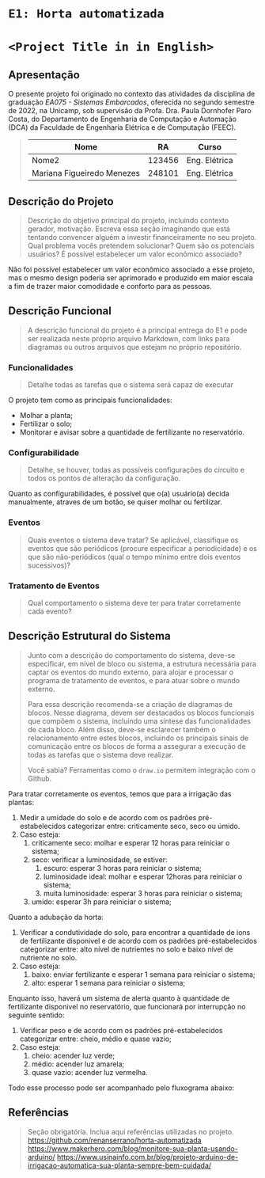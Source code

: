 # `E1: Horta automatizada`
# `<Project Title in in English>`

## Apresentação

O presente projeto foi originado no contexto das atividades da disciplina de graduação *EA075 - Sistemas Embarcados*, 
oferecida no segundo semestre de 2022, na Unicamp, sob supervisão da Profa. Dra. Paula Dornhofer Paro Costa, do Departamento de Engenharia de Computação e Automação (DCA) da Faculdade de Engenharia Elétrica e de Computação (FEEC).

> |Nome  | RA | Curso|
> |--|--|--|
> | Nome2 | 123456  | Eng. Elétrica|
> | Mariana Figueiredo Menezes | 248101 | Eng. Elétrica|


## Descrição do Projeto
> Descrição do objetivo principal do projeto, incluindo contexto gerador, motivação.
> Escreva essa seção imaginando que está tentando convencer alguém a investir financeiramente no seu projeto.
> Qual problema vocês pretendem solucionar?
> Quem são os potenciais usuários?
> É possível estabelecer um valor econômico associado? 

Não foi possível estabelecer um valor econômico associado a esse projeto, mas o mesmo design poderia ser aprimorado e produzido em maior escala a fim de trazer maior comodidade e conforto para as pessoas.


## Descrição Funcional
> A descrição funcional do projeto é a principal entrega do E1 e pode ser realizada neste próprio arquivo Markdown,
> com links para diagramas ou outros arquivos que estejam no próprio repositório.

### Funcionalidades
> Detalhe todas as tarefas que o sistema será capaz de executar

O projeto tem como as principais funcionalidades:
- Molhar a planta;
- Fertilizar o solo;
- Monitorar e avisar sobre a  quantidade de fertilizante no reservatório.


### Configurabilidade
> Detalhe, se houver, todas as possíveis configurações do circuito e todos os pontos de alteração da configuração.


Quanto as configurabilidades, é possivel que o(a) usuário(a) decida manualmente, atraves de um botão, se quiser molhar ou fertilizar.


### Eventos
> Quais eventos o sistema deve tratar?
> Se aplicável, classifique os eventos que são periódicos (procure especificar a periodicidade) e os que são não-periódicos
> (qual o tempo mínimo entre dois eventos sucessivos)?

### Tratamento de Eventos
> Qual comportamento o sistema deve ter para tratar corretamente cada evento?


## Descrição Estrutural do Sistema
> Junto com a descrição do comportamento do sistema, deve-se especificar, em nível de bloco ou sistema, a estrutura necessária 
> para captar os eventos do mundo externo, para alojar e processar o programa de tratamento de eventos, e para atuar sobre o mundo externo.
>
> Para essa descrição recomenda-se a criação de diagramas de blocos.
> Nesse diagrama, devem ser destacados os blocos funcionais que compõem o sistema, incluindo uma síntese das funcionalidades de cada bloco.
> Além disso, deve-se esclarecer também o relacionamento entre estes blocos, incluindo os principais sinais de comunicação entre
> os blocos de forma a assegurar a execução de todas as tarefas que o sistema deve realizar.
> 
> Você sabia? Ferramentas como o `draw.io` permitem integração com o Github.
> 


Para tratar corretamente os eventos, temos que para a irrigação das plantas:
1) Medir a umidade do solo e de acordo com os padrões pré-estabelecidos categorizar entre: criticamente seco, seco ou úmido. 
2) Caso esteja:
    1) criticamente seco: molhar e esperar 12 horas para reiniciar o sistema;
    2) seco: verificar a luminosidade, se estiver:
        1) escuro: esperar 3 horas para reiniciar o sistema;
        2) luminosidade ideal: molhar e esperar 12horas para reiniciar o sistema;
        3) muita luminosidade: esperar 3 horas para reiniciar o sistema;
    3) umido: esperar 3h para reiniciar o sistema;
   
Quanto a adubação da horta:
1) Verificar a condutividade do solo, para encontrar a quantidade de ions de fertilizante disponivel e de acordo com os padrões pré-estabelecidos categorizar entre: alto nível de nutrientes no solo e baixo nível de nutriente no solo.
2) Caso esteja:
    1) baixo: enviar fertilizante e esperar 1 semana para reiniciar o sistema;
    2) alto: esperar 1 semana para reiniciar o sistema;

Enquanto isso, haverá um sistema de alerta quanto à quantidade de fertilizante disponivel no reservatório, que funcionará por interrupção no seguinte sentido:
1) Verificar peso e de acordo com os padrões pré-estabelecidos categorizar entre: cheio, médio e quase vazio;
2) Caso esteja: 
    1) cheio: acender luz verde;
    2) médio: acender luz amarela;
    3) quase vazio: acender luz vermelha.

Todo esse processo pode ser acompanhado pelo fluxograma abaixo:

## Referências
> Seção obrigatória. Inclua aqui referências utilizadas no projeto.
> https://github.com/renanserrano/horta-automatizada
> https://www.makerhero.com/blog/monitore-sua-planta-usando-arduino/
> https://www.usinainfo.com.br/blog/projeto-arduino-de-irrigacao-automatica-sua-planta-sempre-bem-cuidada/
